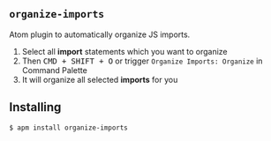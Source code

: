## `organize-imports`
Atom plugin to automatically organize JS imports.

1. Select all **import** statements which you want to organize
2. Then <kbd>CMD + SHIFT + O</kbd> or trigger `Organize Imports: Organize` in Command Palette
3. It will organize all selected **imports** for you

## Installing
```
$ apm install organize-imports
```
